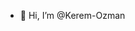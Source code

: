 - 👋 Hi, I’m @Kerem-Ozman

<!---
Kerem-Ozman/Kerem-Ozman is a ✨ special ✨ repository because its `README.md` (this file) appears on your GitHub profile.
You can click the Preview link to take a look at your changes.
--->
